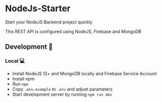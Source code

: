 # NodeJs-Starter
Start your NodeJS Backend project quickly

This REST API is configured using NodeJS, Firebase and MongoDB

## Development :hammer:

### Local :computer:

- Install NodeJS 12+ and MongoDB locally and Firebase Service Account
- Install npm
- Run `npm`
- Copy `.env.example` to `.env` and adjust parameters
- Start development server by running `npm run dev`
